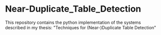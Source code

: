 # Near-Duplicate_Table_Detection
This repository contains the python implementation of the systems described in my thesis: "Techniques for (Near-)Duplicate Table Detection"
